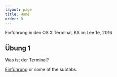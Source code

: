 ```yaml
---
layout: page
title: Home
order: 0
---
```

<body class="theme-base-08">

<p class="message">
  Einführung in den OS X Terminal, KS im Lee 1e, 2016
</p>

## Übung 1

Was ist der Terminal?

 [Einführung](/einfuehrung) or some of the subtabs.
